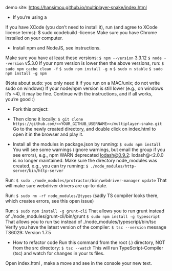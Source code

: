 demo site: https://hansimou.github.io/multiplayer-snake/index.html

- If you’re using a 

If you have XCode (you don’t need to install it), run (and agree to XCode license terms):
$ sudo xcodebuild -license
Make sure you have Chrome installed on your computer.


- Install npm and NodeJS, see instructions.

Make sure you have at least these versions:
`$ npm --version`
3.3.12
`$ node --version`
v5.3.0
If your npm version is lower then the above versions, run:
`$ sudo npm cache clean -f`
`$ sudo npm install -g n`
`$ sudo n stable`
`$ sudo npm install -g npm`

(Note about sudo: you only need it if you run on a MAC/unix; do not write sudo on windows)
If your node/npm version is still lower (e.g., on windows it’s ~4), it may be fine. Continue with the instructions, and if all works, you’re good :)


- Fork this project:

- Then clone it locally:
`$ git clone https://github.com/<<YOUR_GITHUB_USERNAME>>/multiplayer-snake.git`
Go to the newly created directory, and double click on index.html to open it in the browser and play it.


- Install all the modules in package.json by running:
`$ sudo npm install`
You will see some warnings (ignore warnings, but email the group if you see errors), e.g.,
npm WARN deprecated lodash@0.9.2: lodash@<2.0.0 is no longer maintained.
Make sure the directory node_modules was created, e.g., you can try running:
`$ ./node_modules/http-server/bin/http-server`


Run:
`$ sudo ./node_modules/protractor/bin/webdriver-manager update`
That will make sure webdriver drivers are up-to-date.


Run:
`$ sudo rm -rf node_modules/@types`
(sadly TS compiler looks there, which creates errors, see this open issue)


Run:
`$ sudo npm install -g grunt-cli`
That allows you to run grunt instead of ./node_modules/grunt-cli/bin/grunt
`$ sudo npm install -g typescript`
That allows you to run tsc instead of ./node_modules/typescript/bin/tsc
Verify you have the latest version of the compiler:
`$ tsc --version`
message TS6029: Version 1.7.5

- How to refactor code
Run this command from the root (.) directory, NOT from the src directory:
`$ tsc --watch`
This will run TypeScript-Compiler (tsc) and watch for changes in your ts files.

Open index.html , make a move and see in the console your new text.
